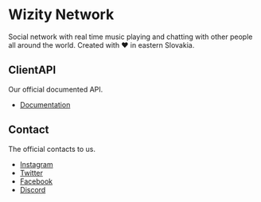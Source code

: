 # Wizity Network
Social network with real time music playing and chatting with other people all around the world. Created with ❤ in eastern Slovakia.

## ClientAPI
Our official documented API.
* [Documentation](https://github.com/Hellbyte/wizitynet/wiki/ClientAPI)

## Contact
The official contacts to us.
* [Instagram](https://instagram.com/wizitynet)
* [Twitter](https://twitter.com/wizitynet)
* [Facebook](https://facebook.com/wizitynet)
* [Discord](https://discordapp.com/invite/wizitynet)
